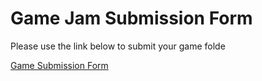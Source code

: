 # Game Jam Submission Form

Please use the link below to submit your game folde

[Game Submission Form ](https://forms.gle/dAWe6LyBvWi2VEEE9)
